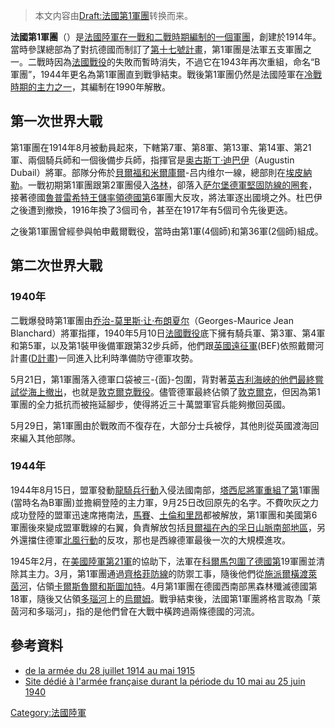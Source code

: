 > 本文内容由[Draft:法國第1軍團](https://zh.wikipedia.org/wiki/Draft:法國第1軍團)转换而来。


**法國第1軍團**（）是[法國陸軍在](https://zh.wikipedia.org/wiki/法國陸軍 "wikilink")[一戰和](https://zh.wikipedia.org/wiki/第一次世界大戰 "wikilink")[二戰時期編制的一個軍團](https://zh.wikipedia.org/wiki/第二次世界大戰 "wikilink")，創建於1914年。當時參謀總部為了對抗德國而制訂了[第十七號計畫](https://zh.wikipedia.org/wiki/第十七號計畫 "wikilink")，第1軍團是法軍五支軍團之一。二戰時因為[法國戰役](../Page/法國戰役.md "wikilink")的失敗而暫時消失，不過它在1943年再次重組，命名“B軍團”，1944年更名為第1軍團直到戰爭結束。戰後第1軍團仍然是法國陸軍在[冷戰時期的主力之一](https://zh.wikipedia.org/wiki/冷戰 "wikilink")，其編制在1990年解散。

## 第一次世界大戰

第1軍團在1914年8月被動員起來，下轄第7軍、第8軍、第13軍、第14軍、第21軍、兩個騎兵師和一個後備步兵師，指揮官是[奥古斯丁·迪巴伊](https://zh.wikipedia.org/wiki/奥古斯丁·迪巴伊 "wikilink")（Augustin Dubail）將軍。部隊分佈於[貝爾福和米爾庫爾](https://zh.wikipedia.org/wiki/貝爾福 "wikilink")-吕内维尔一線，總部則在[埃皮納勒](https://zh.wikipedia.org/wiki/埃皮納勒 "wikilink")。一戰初期第1軍團跟第2軍團侵入[洛林](../Page/洛林.md "wikilink")，卻落入[萨尔堡德軍堅固防線的圈套](https://zh.wikipedia.org/wiki/萨尔堡_\(摩泽尔省\) "wikilink")，接著德國[魯普雷希特王儲率領德國第](https://zh.wikipedia.org/wiki/魯普雷希特_\(巴伐利亞王儲\) "wikilink")6軍團大反攻，將法軍逐出國境之外。杜巴伊之後遭到撤換，1916年換了3個司令，甚至在1917年有5個司令先後更迭。

之後第1軍團曾經參與帕申戴爾戰役，當時由第1軍(4個師)和第36軍(2個師)組成。

## 第二次世界大戰

### 1940年

二戰爆發時第1軍團由[乔治-莫里斯·让·布朗夏尔](https://zh.wikipedia.org/wiki/乔治-莫里斯·让·布朗夏尔 "wikilink")（Georges-Maurice Jean Blanchard）將軍指揮，1940年5月10日[法國戰役](../Page/法國戰役.md "wikilink")底下擁有騎兵軍、第3軍、第4軍和第5軍，以及第1裝甲後備軍跟第32步兵師，他們跟[英國遠征軍](https://zh.wikipedia.org/wiki/英國遠征軍 "wikilink")(BEF)依照戴爾河計畫([D計畫](https://zh.wikipedia.org/wiki/D計畫 "wikilink"))一同進入比利時準備防守德軍攻勢。

5月21日，第1軍團落入德軍口袋被三-{面}-包圍，背對著[英吉利海峽的他們最終嘗試從海上撤出](https://zh.wikipedia.org/wiki/英吉利海峽 "wikilink")，也就是[敦克爾克戰役](https://zh.wikipedia.org/wiki/敦克爾克戰役 "wikilink")。儘管德軍最終佔領了[敦克爾克](https://zh.wikipedia.org/wiki/敦克爾克 "wikilink")，但因為第1軍團的全力抵抗而被拖延腳步，使得將近三十萬盟軍官兵能夠撤回英國。

5月29日，第1軍團由於戰敗而不復存在，大部分士兵被俘，其他則從英國渡海回來編入其他部隊。

### 1944年

1944年8月15日，盟軍發動[龍騎兵行動](../Page/龍騎兵行動.md "wikilink")入侵法國南部，[塔西尼將軍重組了第](https://zh.wikipedia.org/wiki/讓·德·拉特爾·德·塔西尼 "wikilink")1軍團(當時名為B軍團)並擔綱登陸的主力軍，9月25日改回原先的名字。不費吹灰之力成功登陸的盟軍迅速席捲南法，[馬賽](https://zh.wikipedia.org/wiki/馬賽 "wikilink")、[土倫和](https://zh.wikipedia.org/wiki/土倫 "wikilink")[里昂](../Page/里昂.md "wikilink")都被解放，第1軍團和美國第6軍團後來變成盟軍戰線的右翼，負責解放包括[貝爾福在內的](https://zh.wikipedia.org/wiki/貝爾福 "wikilink")[孚日山脈南部地區](https://zh.wikipedia.org/wiki/孚日山脈 "wikilink")，另外還擋住德軍[北風行動](../Page/北風行動.md "wikilink")的反攻，那也是西線德軍最後一次的大規模進攻。

1945年2月，在[美國陸軍第21軍](../Page/美國陸軍第21軍.md "wikilink")的協助下，法軍在[科爾馬包圍了德國第](../Page/科爾馬包圍戰.md "wikilink")19軍團並清除其主力。3月，第1軍團通過[齊格菲防線](../Page/齊格菲防線.md "wikilink")的防禦工事，隨後他們從[施派爾橫渡](https://zh.wikipedia.org/wiki/施派爾 "wikilink")[萊茵河](https://zh.wikipedia.org/wiki/萊茵河 "wikilink")，佔領[卡爾斯魯爾和](https://zh.wikipedia.org/wiki/卡爾斯魯爾 "wikilink")[斯圖加特](https://zh.wikipedia.org/wiki/司徒加特 "wikilink")。4月第1軍團在德國西南部黑森林殲滅德國第18軍，隨後又佔領[多瑙河](../Page/多瑙河.md "wikilink")上的[烏爾姆](https://zh.wikipedia.org/wiki/烏爾姆 "wikilink")。戰爭結束後，法國第1軍團將格言取為「萊茵河和多瑙河」，指的是他們曾在大戰中橫跨過兩條德國的河流。

## 參考資料

  - [ de la  armée du 28 juillet 1914 au  mai 1915](http://www.memoiredeshommes.sga.defense.gouv.fr/jmo/img-viewer/26_N_19_001/viewer.html)
  - [Site dédié à l'armée française durant la période du 10 mai au 25 juin 1940](http://www.atf40.fr/ATF40/)

[Category:法國陸軍](https://zh.wikipedia.org/wiki/Category:法國陸軍 "wikilink")